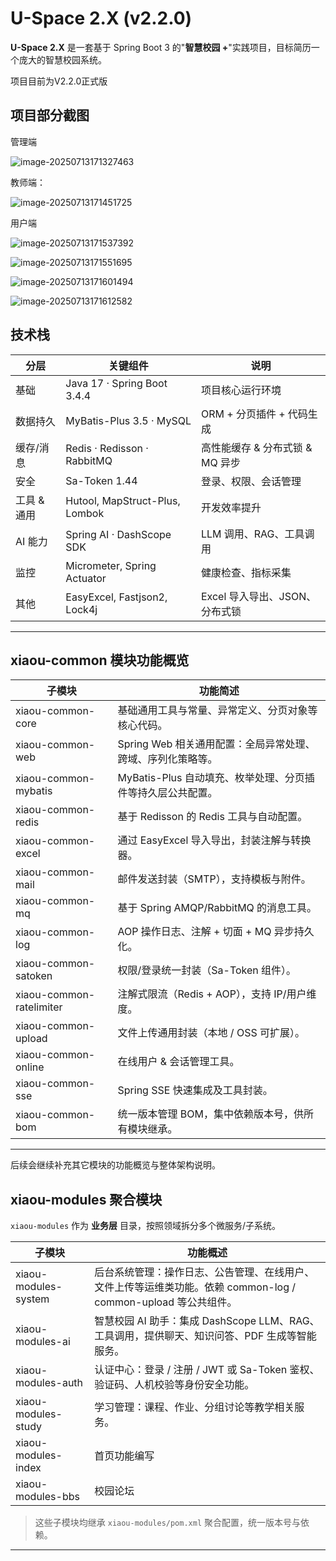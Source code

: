 # U-Space 2.X  (v2.2.0)

**U-Space 2.X** 是一套基于 Spring Boot 3 的"**智慧校园 +**"实践项目，目标简历一个庞大的智慧校园系统。

项目目前为V2.2.0正式版

## 项目部分截图

管理端

![image-20250713171327463](https://11-1305448902.cos.ap-chengdu.myqcloud.com/img/202507131713770.png)

教师端：

![image-20250713171451725](https://11-1305448902.cos.ap-chengdu.myqcloud.com/img/202507131714897.png)

用户端



![image-20250713171537392](https://11-1305448902.cos.ap-chengdu.myqcloud.com/img/202507131715680.png)

![image-20250713171551695](https://11-1305448902.cos.ap-chengdu.myqcloud.com/img/202507131715851.png)

![image-20250713171601494](https://11-1305448902.cos.ap-chengdu.myqcloud.com/img/202507131716606.png)

![image-20250713171612582](https://11-1305448902.cos.ap-chengdu.myqcloud.com/img/202507131716698.png)





## 技术栈

| 分层 | 关键组件 | 说明 |
|------|----------|------|
| 基础 | Java 17 · Spring Boot 3.4.4 | 项目核心运行环境 |
| 数据持久 | MyBatis-Plus 3.5 · MySQL | ORM + 分页插件 + 代码生成 |
| 缓存/消息 | Redis · Redisson · RabbitMQ | 高性能缓存 & 分布式锁 & MQ 异步 |
| 安全 | Sa-Token 1.44 | 登录、权限、会话管理 |
| 工具 & 通用 | Hutool, MapStruct-Plus, Lombok | 开发效率提升 |
| AI 能力 | Spring AI · DashScope SDK | LLM 调用、RAG、工具调用 |
| 监控 | Micrometer, Spring Actuator | 健康检查、指标采集 |
| 其他 | EasyExcel, Fastjson2, Lock4j | Excel 导入导出、JSON、分布式锁 |

---

## xiaou-common 模块功能概览

| 子模块 | 功能简述 |
|--------|---------|
| xiaou-common-core | 基础通用工具与常量、异常定义、分页对象等核心代码。 |
| xiaou-common-web | Spring Web 相关通用配置：全局异常处理、跨域、序列化策略等。 |
| xiaou-common-mybatis | MyBatis-Plus 自动填充、枚举处理、分页插件等持久层公共配置。 |
| xiaou-common-redis | 基于 Redisson 的 Redis 工具与自动配置。 |
| xiaou-common-excel | 通过 EasyExcel 导入导出，封装注解与转换器。 |
| xiaou-common-mail | 邮件发送封装（SMTP），支持模板与附件。 |
| xiaou-common-mq | 基于 Spring AMQP/RabbitMQ 的消息工具。 |
| xiaou-common-log | AOP 操作日志、注解 + 切面 + MQ 异步持久化。 |
| xiaou-common-satoken | 权限/登录统一封装（Sa-Token 组件）。 |
| xiaou-common-ratelimiter | 注解式限流（Redis + AOP），支持 IP/用户维度。 |
| xiaou-common-upload | 文件上传通用封装（本地 / OSS 可扩展）。 |
| xiaou-common-online | 在线用户 & 会话管理工具。 |
| xiaou-common-sse | Spring SSE 快速集成及工具封装。 |
| xiaou-common-bom | 统一版本管理 BOM，集中依赖版本号，供所有模块继承。 |

---
后续会继续补充其它模块的功能概览与整体架构说明。

## xiaou-modules 聚合模块

`xiaou-modules` 作为 **业务层** 目录，按照领域拆分多个微服务/子系统。

| 子模块                  | 功能概述                                                                  |
|----------------------|-----------------------------------------------------------------------|
| xiaou-modules-system | 后台系统管理：操作日志、公告管理、在线用户、文件上传等运维类功能。依赖 common-log / common-upload 等公共组件。 |
| xiaou-modules-ai     | 智慧校园 AI 助手：集成 DashScope LLM、RAG、工具调用，提供聊天、知识问答、PDF 生成等智能服务。           |
| xiaou-modules-auth   | 认证中心：登录 / 注册 / JWT 或 Sa-Token 鉴权、验证码、人机校验等身份安全功能。                     |
| xiaou-modules-study  | 学习管理：课程、作业、分组讨论等教学相关服务。                                               |
| xiaou-modules-index  | 首页功能编写                                                                |
| xiaou-modules-bbs    | 校园论坛                                                                  |

> 这些子模块均继承 `xiaou-modules/pom.xml` 聚合配置，统一版本号与依赖。

---
